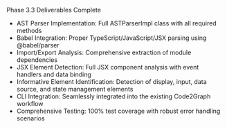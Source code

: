 Phase 3.3 Deliverables Complete
- AST Parser Implementation: Full ASTParserImpl class with all required methods
- Babel Integration: Proper TypeScript/JavaScript/JSX parsing using @babel/parser
- Import/Export Analysis: Comprehensive extraction of module dependencies
- JSX Element Detection: Full JSX component analysis with event handlers and data binding
- Informative Element Identification: Detection of display, input, data source, and state management elements
- CLI Integration: Seamlessly integrated into the existing Code2Graph workflow
- Comprehensive Testing: 100% test coverage with robust error handling scenarios